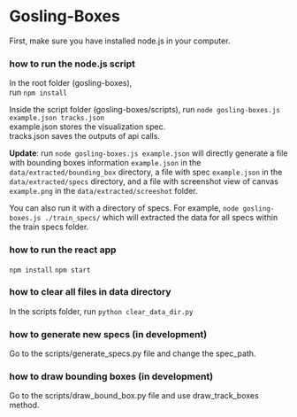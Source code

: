  
# Gosling-Boxes

First, make sure you have installed node.js in your computer.

### how to run the node.js script

In the root folder (gosling-boxes),  
run `npm install`

Inside the script folder (gosling-boxes/scripts), run
`node gosling-boxes.js example.json tracks.json`  
example.json stores the visualization spec.  
tracks.json saves the outputs of api calls.  

**Update**: run 
`node gosling-boxes.js example.json`
will directly generate a file with bounding boxes information `example.json` in the `data/extracted/bounding_box` directory, a file with spec `example.json` in the `data/extracted/specs` directory, and a file with screenshot view of canvas `example.png` in the `data/extracted/screeshot` folder.

You can also run it with a directory of specs. For example,
`node gosling-boxes.js ./train_specs/`
which will extracted the data for all specs within the train specs folder.

### how to run the react app
`npm install`
`npm start`

### how to clear all files in data directory
In the scripts folder, run
`python clear_data_dir.py`

### how to generate new specs (in development)
Go to the scripts/generate_specs.py file and change the spec_path.

### how to draw bounding boxes (in development)
Go to the scripts/draw_bound_box.py file and use draw_track_boxes method.
